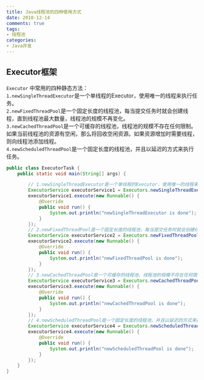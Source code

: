 ```yaml
---
title: Java线程池的四种使用方式
date: 2018-12-14
comments: true 
tags:
- 线程池
categories:  
- Java并发  
---
```

## Executor框架

`Executor` 中常用的四种静态方法：   
        `1.newSingleThreadExecutor`是一个单线程的Executor，使用唯一的线程来执行任务。   
        `2.newFixedThreadPool`是一个固定长度的线程池，每当提交任务时就会创建线程，直到线程池最大数量，线程池的规模不再变化。   
        `3.newCachedThreadPool`是一个可缓存的线程池，线程池的规模不存在任何限制。 如果当前线程池的资源有空闲，那么将回收空闲资源。如果资源增加时需要线程，则向线程池添加线程。   
        `4.newScheduledThreadPool`是一个固定长度的线程池，并且以延迟的方式来执行任务。   

```java
public class ExecutorTask {
    public static void main(String[] args) {

        // 1.newSingleThreadExecutor是一个单线程的Executor，使用唯一的线程来执行任务。
        ExecutorService executorService1 = Executors.newSingleThreadExecutor();
        executorService1.execute(new Runnable() {
            @Override
            public void run() {
                System.out.println("newSingleThreadExecutor is done");
            }
        });
        // 2.newFixedThreadPool是一个固定长度的线程池，每当提交任务时就会创建线程，直到线程池最大数量，线程池的规模不再变化。
        ExecutorService executorService2 = Executors.newFixedThreadPool(10);
        executorService2.execute(new Runnable() {
            @Override
            public void run() {
                System.out.println("newFixedThreadPool is done");
            }
        });
        // 3.newCachedThreadPool是一个可缓存的线程池，线程池的规模不存在任何限制。 如果当前线程池的资源有空闲，那么将回收空闲资源。如果资源增加时需要线程，则向线程池添加线程。
        ExecutorService executorService3 = Executors.newCachedThreadPool();
        executorService3.execute(new Runnable() {
            @Override
            public void run() {
                System.out.println("newCachedThreadPool is done");
            }
        });
        // 4.newScheduledThreadPool是一个固定长度的线程池，并且以延迟的方式来执行任务。
        ExecutorService executorService4 = Executors.newScheduledThreadPool(10);
        executorService4.execute(new Runnable() {
            @Override
            public void run() {
                System.out.println("newScheduledThreadPool is done");
            }
        });
    }
}

```